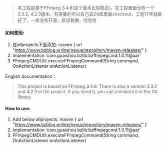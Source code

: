 > 本工程是基于FFmpeg 3.4.8(这个版本比较稳定)，在工程里面也有一个3.3.2, 4.2.3版本，有需要的可以自己去Git库里面checkout，工程17年就做好了，一直没有开源，原谅我懒，哈哈哈

#### 如何使用:

1. 在allprojects下面添加:  maven { url "https://www.bzblog.online/nexus/repository/maven-releases/" }
2. implementation 'com.guaishou.bzlib:bzffmpegcmd:1.0.11@aar'
3. FFmpegCMDUtil.executeFFmpegCommand(String command, OnActionListener onActionListener)



English documentation：

> This project is based on FFmpeg 3.4.8. There is also a version 3.3.2 and 4.2.3 in the project. If you need it, you can checkout it in the Git library.



#### How to use:

1. Add below allprojects:  maven { url "https://www.bzblog.online/nexus/repository/maven-releases/" }
2. implementation 'com.guaishou.bzlib:bzffmpegcmd:1.0.11@aar'
3. FFmpegCMDUtil.executeFFmpegCommand(String command, OnActionListener onActionListener)

